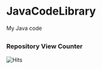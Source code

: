 # JavaCodeLibrary
My Java code 
##
### Repository View Counter 
![Hits](https://hitcounter.pythonanywhere.com/count/tag.svg?url=https://github.com/S4lL3N/JavaCodeLibrary)
